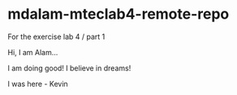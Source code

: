 # mdalam-mteclab4-remote-repo
For the exercise lab 4 / part 1

Hi, I am Alam...

I am doing good!
I believe in dreams!

I was here - Kevin
